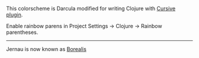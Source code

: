 This colorscheme is Darcula modified for writing Clojure with [Cursive plugin](http://cursiveclojure.com).

Enable rainbow parens in Project Settings → Clojure → Rainbow parentheses.

---

Jernau is now known as [Borealis](https://github.com/Misophistful/borealis-lighttable-theme)
